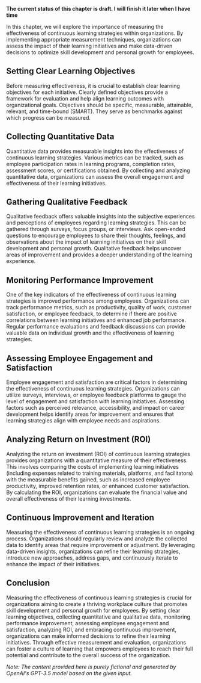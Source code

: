 **The current status of this chapter is draft. I will finish it later when I have time**

In this chapter, we will explore the importance of measuring the effectiveness of continuous learning strategies within organizations. By implementing appropriate measurement techniques, organizations can assess the impact of their learning initiatives and make data-driven decisions to optimize skill development and personal growth for employees.

Setting Clear Learning Objectives
---------------------------------

Before measuring effectiveness, it is crucial to establish clear learning objectives for each initiative. Clearly defined objectives provide a framework for evaluation and help align learning outcomes with organizational goals. Objectives should be specific, measurable, attainable, relevant, and time-bound (SMART). They serve as benchmarks against which progress can be measured.

Collecting Quantitative Data
----------------------------

Quantitative data provides measurable insights into the effectiveness of continuous learning strategies. Various metrics can be tracked, such as employee participation rates in learning programs, completion rates, assessment scores, or certifications obtained. By collecting and analyzing quantitative data, organizations can assess the overall engagement and effectiveness of their learning initiatives.

Gathering Qualitative Feedback
------------------------------

Qualitative feedback offers valuable insights into the subjective experiences and perceptions of employees regarding learning strategies. This can be gathered through surveys, focus groups, or interviews. Ask open-ended questions to encourage employees to share their thoughts, feelings, and observations about the impact of learning initiatives on their skill development and personal growth. Qualitative feedback helps uncover areas of improvement and provides a deeper understanding of the learning experience.

Monitoring Performance Improvement
----------------------------------

One of the key indicators of the effectiveness of continuous learning strategies is improved performance among employees. Organizations can track performance metrics, such as productivity, quality of work, customer satisfaction, or employee feedback, to determine if there are positive correlations between learning initiatives and enhanced job performance. Regular performance evaluations and feedback discussions can provide valuable data on individual growth and the effectiveness of learning strategies.

Assessing Employee Engagement and Satisfaction
----------------------------------------------

Employee engagement and satisfaction are critical factors in determining the effectiveness of continuous learning strategies. Organizations can utilize surveys, interviews, or employee feedback platforms to gauge the level of engagement and satisfaction with learning initiatives. Assessing factors such as perceived relevance, accessibility, and impact on career development helps identify areas for improvement and ensures that learning strategies align with employee needs and aspirations.

Analyzing Return on Investment (ROI)
------------------------------------

Analyzing the return on investment (ROI) of continuous learning strategies provides organizations with a quantitative measure of their effectiveness. This involves comparing the costs of implementing learning initiatives (including expenses related to training materials, platforms, and facilitators) with the measurable benefits gained, such as increased employee productivity, improved retention rates, or enhanced customer satisfaction. By calculating the ROI, organizations can evaluate the financial value and overall effectiveness of their learning investments.

Continuous Improvement and Iteration
------------------------------------

Measuring the effectiveness of continuous learning strategies is an ongoing process. Organizations should regularly review and analyze the collected data to identify areas that require improvement or adjustment. By leveraging data-driven insights, organizations can refine their learning strategies, introduce new approaches, address gaps, and continuously iterate to enhance the impact of their initiatives.

Conclusion
----------

Measuring the effectiveness of continuous learning strategies is crucial for organizations aiming to create a thriving workplace culture that promotes skill development and personal growth for employees. By setting clear learning objectives, collecting quantitative and qualitative data, monitoring performance improvement, assessing employee engagement and satisfaction, analyzing ROI, and embracing continuous improvement, organizations can make informed decisions to refine their learning initiatives. Through effective measurement and evaluation, organizations can foster a culture of learning that empowers employees to reach their full potential and contribute to the overall success of the organization.

*Note: The content provided here is purely fictional and generated by OpenAI's GPT-3.5 model based on the given input.*
